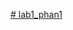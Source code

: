 [﻿# lab1_phan1](https://github.com/Thach28802/th1_lab1_p1/assets/165996589/4f252aef-dbe7-4ee4-974e-be493fff5c82)
